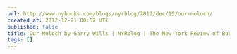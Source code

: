 ```yaml
---
url: http://www.nybooks.com/blogs/nyrblog/2012/dec/15/our-moloch/
created_at: 2012-12-21 00:52 UTC
published: false
title: Our Moloch by Garry Wills | NYRblog | The New York Review of Books
tags: []
---
```



